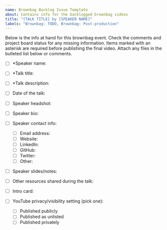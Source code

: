 ```yaml
---
name: Brownbag Backlog Issue Template
about: Contains info for the backlogged brownbag videos
title: "[TALK TITLE] by [SPEAKER NAME]"
labels: "Brownbag: TODO, Brownbag: Post-production"
---
```


Below is the info at hand for this brownbag event. Check the comments and project board status for any missing information. Items marked with an asterisk are required before publishing the final video. Attach any files in the bulleted list below or comments.

- [ ] \*Speaker name:
- [ ] \*Talk title:
- [ ] \*Talk description:
- [ ] Date of the talk:

- [ ] Speaker headshot:
- [ ] Speaker bio:
- [ ] Speaker contact info:

  - [ ] Email address:
  - [ ] Website:
  - [ ] LinkedIn:
  - [ ] GitHub:
  - [ ] Twitter:
  - [ ] Other:

- [ ] Speaker slides/notes:
- [ ] Other resources shared during the talk:

- [ ] Intro card:
- [ ] YouTube privacy/visibility setting (pick one):
  - [ ] Published publicly
  - [ ] Published as unlisted
  - [ ] Published privately
